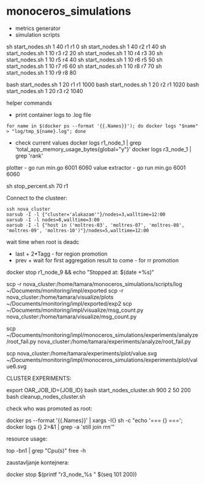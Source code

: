 # monoceros_simulations

- metrics generator
- simulation scripts

sh start_nodes.sh 1 40 r1 r1 0
sh start_nodes.sh 1 40 r2 r1 40
sh start_nodes.sh 1 10 r3 r2 20
sh start_nodes.sh 1 10 r4 r3 30
sh start_nodes.sh 1 10 r5 r4 40
sh start_nodes.sh 1 10 r6 r5 50
sh start_nodes.sh 1 10 r7 r6 60
sh start_nodes.sh 1 10 r8 r7 70
sh start_nodes.sh 1 10 r9 r8 80

bash start_nodes.sh 1 20 r1 r1 1000
bash start_nodes.sh 1 20 r2 r1 1020
bash start_nodes.sh 1 20 r3 r2 1040

helper commands
- print container logs to .log file
```shell
for name in $(docker ps --format '{{.Names}}'); do docker logs "$name" > "log/tmp_${name}.log"; done
```
- check current values
    docker logs r1_node_1 | grep 'total_app_memory_usage_bytes{global=\"y\"}'
    docker logs r3_node_1 | grep 'rank'

plotter - go run min.go 6001 6060
value extractor - go run min.go 6001 6060

sh stop_percent.sh 70 r1

Connect to the clusteer:

    ssh nova_cluster
    oarsub -I -l {"cluster='alakazam'"}/nodes=3,walltime=12:00
    oarsub -I -l nodes=8,walltime=3:00
    oarsub -I -l {"host in ('moltres-03', 'moltres-07', 'moltres-08', 'moltres-09', 'moltres-10')"}/nodes=5,walltime=12:00

wait time when root is deadc
- last + 2*Tagg - for region promotion
- prev + wait for first aggregation result to come - for rr promotion

docker stop r1_node_9 && echo "Stopped at: $(date +%s)"

scp -r nova_cluster:/home/tamara/monoceros_simulations/scripts/log ~/Documents/monitoring/impl/exported
scp -r nova_cluster:/home/tamara/visualize/plots ~/Documents/monitoring/impl/exported/exp2
scp ~/Documents/monitoring/impl/visualize/msg_count.py nova_cluster:/home/tamara/visualize/msg_count.py


scp ~/Documents/monitoring/impl/monoceros_simulations/experiments/analyze/root_fail.py nova_cluster:/home/tamara/experiments/analyze/root_fail.py

scp nova_cluster:/home/tamara/experiments/plot/value.svg ~/Documents/monitoring/impl/monoceros_simulations/experiments/plot/value6.svg

CLUSTER EXPERIMENTS:

export OAR_JOB_ID={JOB_ID}
bash start_nodes_cluster.sh 900 2 50 200
bash cleanup_nodes_cluster.sh

check who was promoted as root:

docker ps --format '{{.Names}}' | xargs -I{} sh -c "echo '=== {} ==='; docker logs {} 2>&1 | grep -a 'still join rrn'"

resource usage:

top -bn1 | grep "Cpu(s)"
free -h

zaustavljanje kontejnera:

docker stop $(printf "r3_node_%s " $(seq 101 200))